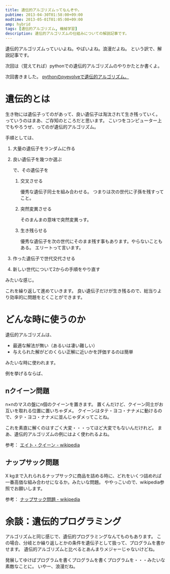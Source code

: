 ```yaml
---
title: 遺伝的アルゴリズムってなんぞや。
pubtime: 2013-04-30T01:58:00+09:00
modtime: 2013-05-01T01:05:00+09:00
amp: hybrid
tags: [遺伝的アルゴリズム, 機械学習]
description: 遺伝的アルゴリズムの仕組みについての解説記事です。
---
```


遺伝的アルゴリズムっていいよね。やばいよね。浪漫だよね。
という訳で、解説記事です。

次回は（覚えてれば）pythonでの遺伝的アルゴリズムのやりかたとか書くよ。

<PS date="2013-05-01T01:05:00+09:00" level={1}>

次回書きました。
[pythonのpyevolveで遺伝的アルゴリズム。](/blog/2013/05/python-pyevolve)

</PS>

# 遺伝的とは
生き物には遺伝子ってのがあって、良い遺伝子は淘汰されて生き残っていく。
っていうのはまあ、ご存知のところだと思います。
こいつをコンピューター上でもやろうぜ、ってのが遺伝的アルゴリズム。

手順としては、

1. 大量の遺伝子をランダムに作る
2. 良い遺伝子を幾つか選ぶ

    で、その遺伝子を

    1. 交叉させる

        優秀な遺伝子同士を組み合わせる。
        つまりは次の世代に子孫を残すってこと。

    2. 突然変異させる

        そのまんまの意味で突然変異っす。

    3. 生き残らせる

        優秀な遺伝子を次の世代にそのまま残す事もあります。やらないこともある。
        エリートって言います。

3. 作った遺伝子で世代交代させる
4. 新しい世代について2からの手順をやり直す

みたいな感じ。

これを繰り返して進めていきます。
良い遺伝子だけが生き残るので、総当りより効率的に問題をとくことができます。

# どんな時に使うのか
遺伝的アルゴリズムは、

- 最適な解法が無い（あるいは凄い難しい）
- 与えられた解がどのくらい正解に近いかを評価するのは簡単

みたいな時に使われます。

例を挙げるならば、

## nクイーン問題
n×nのマスの盤にn個のクイーンを置きます。
置くんだけど、クイーン同士がお互いを取れる位置に置いちゃダメ。
クイーンはタテ・ヨコ・ナナメに動けるので、タテ・ヨコ・ナナメに並んじゃダメってことね。

これを素直に解くのはすごく大変・・・ってほど大変でもないんだけれど。
まあ、遺伝的アルゴリズムの例にはよく使われるよね。

参考： [エイト・クイーン - wikipedia](http://ja.wikipedia.org/wiki/%E3%82%A8%E3%82%A4%E3%83%88%E3%83%BB%E3%82%AF%E3%82%A4%E3%83%BC%E3%83%B3)

## ナップサック問題
X kgまで入れられるナップサックに商品を詰める時に、どれをいくつ詰めれば一番高価な組み合わせになるか。みたいな問題。
ややっこいので、wikipedia参照でお願いします。

参考： [ナップサック問題 - wikipedia](http://ja.wikipedia.org/wiki/%E3%83%8A%E3%83%83%E3%83%97%E3%82%B5%E3%83%83%E3%82%AF%E5%95%8F%E9%A1%8C)

# 余談：遺伝的プログラミング
アルゴリズムと同じ感じで、遺伝的プログラミングなんてものもあります。
この場合、分岐とか繰り返しとかの条件を遺伝子として扱って、プログラムを書かせます。
遺伝的アルゴリズムと比べるとあんまりメジャーじゃないけどね。

発展してゆけばプログラムを書くプログラムを書くプログラムを・・・みたいな素敵なことに。
いやー、浪漫だね。
